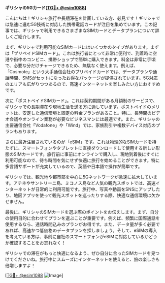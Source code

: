 **ギリシャの5Gカード[[TG💪+ @esim1088](https://t.me/s/esim1088)]**

こんにちは！ギリシャ旅行や長期滞在を計画している方、必見です！ギリシャでは急速に進む5G技術に対応した携帯電話カードが注目を集めています。この記事では、ギリシャで利用できるさまざまなSIMカードとデータプランについて詳しくご紹介します。

まず、ギリシャで利用可能なSIMカードにはいくつかのタイプがあります。まずは「プリペイドSIMカード」。これは旅行者にとって非常に便利で、到着時に空港や街中のコンビニ、携帯ショップで簡単に購入できます。料金は非常に手頃で、必要な分だけチャージできるため、無駄なく使えます。例えば、「Cosmote」という大手通信会社のプリペイドカードでは、データプランや通話時間、SMSがセットになったお得なパッケージが提供されています。5G対応のエリアも広がりつつあるので、高速インターネットを楽しみたい方におすすめです。

次に「ポストペイドSIMカード」。これは契約期間がある月額制のサービスで、ギリシャでの長期滞在や現地生活を送る方に適しています。ポストペイドのメリットは、安定した通信環境と固定の料金プランがあること。特に、長時間のビデオ会議やオンライン業務が必要なビジネスマンには最適です。また、ギリシャの主要通信会社「Vodafone」や「Wind」では、家族割引や複数デバイス対応のプランもあります。

さらに最近注目されているのが「eSIM」です。これは物理的なSIMカードを持たずに、スマートフォンやタブレットに直接ダウンロードして使用する新しい形態のSIMカードです。旅行前に事前にオンラインで購入し、現地到着後にすぐに利用可能なので、待ち時間を気にせず快適に旅行を始めることができます。特に多言語サポートが充実しているので、英語や日本語で操作が簡単です。

ギリシャでは、観光地や都市部を中心に5Gネットワークが急速に拡大しています。アテネやサントリーニ島、ミコノス島など人気の観光スポットでは、高速インターネットが日常的に利用可能です。旅行中、写真や動画をSNSにアップしたり、地図アプリを使って観光スポットを巡ったりする際、快適な通信環境は欠かせません。

最後に、ギリシャのSIMカードを選ぶ際のポイントをお伝えします。まず、自分の使用目的に合わせてプランを選ぶことが重要です。例えば、頻繁に国際通話を使用するなら、通話時間込みのプランがお得です。また、データ量が多く必要であれば、高速かつ低価格のデータプランを探しましょう。そして、eSIMの導入を考えている方は、事前に自社のスマートフォンがeSIMに対応しているかどうか確認することをお忘れなく！

ギリシャでの滞在がもっと快適になるよう、ぜひ自分に合ったSIMカードを見つけてくださいね。旅行中にスムーズにインターネットを使えると、旅の楽しさも倍増しますよ！

[[TG💪+ @esim1088](https://t.me/s/esim1088) ![Image](https://i.postimg.cc/Y0z9fWf4/image.png)]